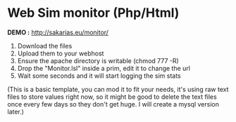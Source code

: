 Web Sim monitor (Php/Html)
===

**DEMO :** http://sakarias.eu/monitor/

1. Download the files
2. Upload them to your webhost
3. Ensure the apache directory is writable (chmod 777 -R)
4. Drop the "Monitor.lsl" inside a prim, edit it to change the url
5. Wait some seconds and it will start logging the sim stats

(This is a basic template, you can mod it to fit your needs, it's using raw text files to store values right now, so it might be good to delete the text files once every few days so they don't get huge.
I will create a mysql version later.)
